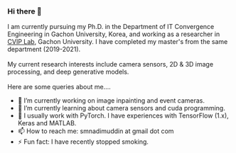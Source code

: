 ### Hi there 👋


I am currently pursuing my Ph.D. in the Department of IT Convergence Engineering in Gachon University, Korea, and working as a researcher in [CVIP Lab](https://sites.google.com/site/gachoncvip/home), Gachon University. I have completed my master's from the same department (2019-2021).
<br><br>
My current research interests include camera sensors, 2D & 3D image processing, and deep generative models. 
<br><br>
Here are some queries about me....
<br>
- 🔭 I’m currently working on image inpainting and event cameras.
- 🌱 I’m currently learning about camera sensors and cuda programming.
- 💬 I usually work with PyTorch. I have experiences with TensorFlow (1.x), Keras and MATLAB. 
- 📫 How to reach me: smnadimuddin at gmail dot com
- ⚡ Fun fact: I have recently stopped smoking. 

